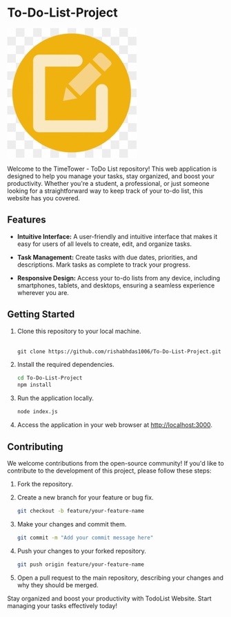 # To-Do-List-Project

![TodoList Website Logo](public/images/icon.png)

Welcome to the TimeTower - ToDo List repository! This web application is designed to help you manage your tasks, stay organized, and boost your productivity. Whether you're a student, a professional, or just someone looking for a straightforward way to keep track of your to-do list, this website has you covered.

## Features

- **Intuitive Interface:** A user-friendly and intuitive interface that makes it easy for users of all levels to create, edit, and organize tasks.

- **Task Management:** Create tasks with due dates, priorities, and descriptions. Mark tasks as complete to track your progress.

- **Responsive Design:** Access your to-do lists from any device, including smartphones, tablets, and desktops, ensuring a seamless experience wherever you are.

## Getting Started

1. Clone this repository to your local machine.
   ```bash![icon](https://github.com/rishabhdas1006/To-Do-List-Project.git)

   git clone https://github.com/rishabhdas1006/To-Do-List-Project.git
   ```

2. Install the required dependencies.
   ```bash
   cd To-Do-List-Project
   npm install
   ```

3. Run the application locally.
   ```bash
   node index.js
   ```

4. Access the application in your web browser at [http://localhost:3000](http://localhost:3000).

## Contributing

We welcome contributions from the open-source community! If you'd like to contribute to the development of this project, please follow these steps:

1. Fork the repository.

2. Create a new branch for your feature or bug fix.
   ```bash
   git checkout -b feature/your-feature-name
   ```

3. Make your changes and commit them.
   ```bash
   git commit -m "Add your commit message here"
   ```

4. Push your changes to your forked repository.
   ```bash
   git push origin feature/your-feature-name
   ```

5. Open a pull request to the main repository, describing your changes and why they should be merged.

Stay organized and boost your productivity with TodoList Website. Start managing your tasks effectively today!
